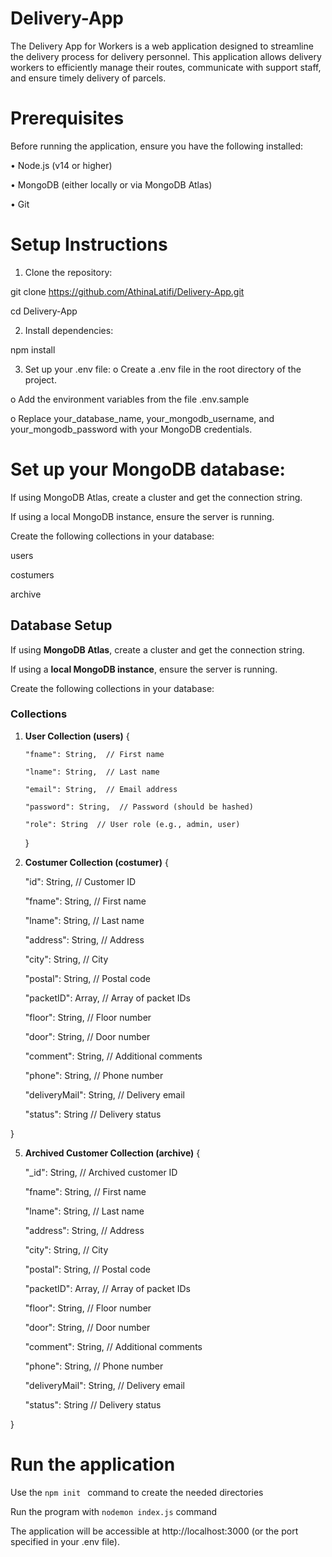 # Delivery-App
The Delivery App for Workers is a web application designed to streamline the delivery process for delivery personnel. This application allows delivery workers to efficiently manage their routes, communicate with support staff, and ensure timely delivery of parcels.
# Prerequisites
Before running the application, ensure you have the following installed:

•	Node.js (v14 or higher)

•	MongoDB (either locally or via MongoDB Atlas)

•	Git

# Setup Instructions
1.	Clone the repository:

git clone https://github.com/AthinaLatifi/Delivery-App.git

cd Delivery-App

2.  Install dependencies:

npm install

3.	Set up your .env file:
o	Create a .env file in the root directory of the project.

o	Add the environment variables from the file .env.sample

o	Replace your_database_name, your_mongodb_username, and your_mongodb_password with your MongoDB credentials.

#	Set up your MongoDB database:
If using MongoDB Atlas, create a cluster and get the connection string.

If using a local MongoDB instance, ensure the server is running.

Create the following collections in your database:

users

costumers

archive

## Database Setup

If using **MongoDB Atlas**, create a cluster and get the connection string.  

If using a **local MongoDB instance**, ensure the server is running.  

Create the following collections in your database:

### Collections

1. **User  Collection (users)**
   {
   
       "fname": String,  // First name
   
       "lname": String,  // Last name
   
       "email": String,  // Email address
   
       "password": String,  // Password (should be hashed)
   
       "role": String  // User role (e.g., admin, user)
   }
3. **Costumer  Collection (costumer)**
{

    "id": String,  // Customer ID
   
    "fname": String,  // First name
   
    "lname": String,  // Last name
   
    "address": String,  // Address
   
    "city": String,  // City
   
    "postal": String,  // Postal code
   
    "packetID": Array,  // Array of packet IDs
   
    "floor": String,  // Floor number
   
    "door": String,  // Door number
   
    "comment": String,  // Additional comments
   
    "phone": String,  // Phone number
   
    "deliveryMail": String,  // Delivery email
   
    "status": String  // Delivery status
   
}

5. **Archived Customer Collection (archive)**
{

    "_id": String,  // Archived customer ID
   
    "fname": String,  // First name
   
    "lname": String,  // Last name
   
    "address": String,  // Address
   
    "city": String,  // City
   
    "postal": String,  // Postal code
   
    "packetID": Array,  // Array of packet IDs
   
    "floor": String,  // Floor number
   
    "door": String,  // Door number
   
    "comment": String,  // Additional comments
   
    "phone": String,  // Phone number
   
    "deliveryMail": String,  // Delivery email

    "status": String  // Delivery status
   
}

# Run the application

Use the ```npm init ``` command to create the needed directories

Run the program with ```nodemon index.js``` command 

The application will be accessible at http://localhost:3000 (or the port specified in your .env file).
